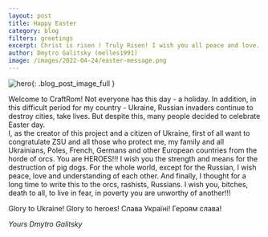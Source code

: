 ```yaml
---
layout: post
title: Happy Easter
category: blog
filters: greetings
excerpt: Christ is risen ! Truly Risen! I wish you all peace and love. And Russian ... read for yourself below.
author: Dmytro Galitsky (melles1991)
image: /images/2022-04-24/easter-message.png
---
```


![hero]({{site.url}}/{{page.image}}){: .blog_post_image_full }
  
Welcome to CraftRom!
Not everyone has this day - a holiday.  In addition, in this difficult period for my country - Ukraine, Russian invaders continue to destroy cities, take lives.  But despite this, many people decided to celebrate Easter day.  
I, as the creator of this project and a citizen of Ukraine, first of all want to congratulate ZSU and all those who protect me, my family and all Ukrainians, Poles, French, Germans and other European countries from the horde of orcs.  You are HEROES!!!  I wish you the strength and means for the destruction of pig dogs. 
For the whole world, except for the Russian, I wish peace, love and understanding of each other.
And finally, I thought for a long time to write this to the orcs, rashists, Russians.
I wish you, bitches, death to all, to live in fear, in poverty you are unworthy of another!!!

Glory to Ukraine! Glory to heroes!
Слава Україні! Героям слава!

*Yours Dmytro Galitsky*
